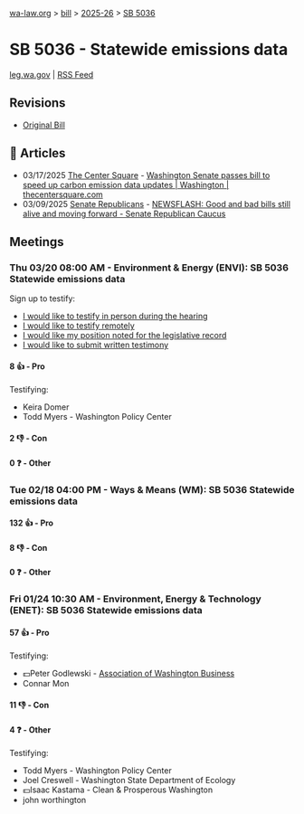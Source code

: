 [wa-law.org](/) > [bill](/bill/) > [2025-26](/bill/2025-26/) > [SB 5036](/bill/2025-26/sb/5036/)

# SB 5036 - Statewide emissions data
[leg.wa.gov](https://app.leg.wa.gov/billsummary?BillNumber=5036&Year=2025&Initiative=false) | [RSS Feed](./rss.xml)

## Revisions
* [Original Bill](1/)

## 📰 Articles
* 03/17/2025 [The Center Square](/org/the_center_square/) - [Washington Senate passes bill to speed up carbon emission data updates | Washington | thecentersquare.com](https://www.thecentersquare.com/washington/article_9234e3c6-0358-11f0-83ee-03ad68a61e92.html#:~:text=Senate%20Bill%205036)
* 03/09/2025 [Senate Republicans](/org/senate_republicans/) - [NEWSFLASH: Good and bad bills still alive and moving forward - Senate Republican Caucus](https://src.wastateleg.org/blog/newsflash-good-bad-bills-still-alive-moving-forward/#:~:text=SB%205036:)

## Meetings
### Thu 03/20 08:00 AM - Environment & Energy (ENVI): SB 5036 Statewide emissions data
Sign up to testify:
* [I would like to testify in person during the hearing](https://app.leg.wa.gov/csi/Testifier/Add?chamber=House&mId=33043&aId=165892&caId=26575&tId=1)
* [I would like to testify remotely](https://app.leg.wa.gov/csi/Testifier/Add?chamber=House&mId=33043&aId=165892&caId=26575&tId=2)
* [I would like my position noted for the legislative record](https://app.leg.wa.gov/csi/Testifier/Add?chamber=House&mId=33043&aId=165892&caId=26575&tId=3)
* [I would like to submit written testimony](https://app.leg.wa.gov/csi/Testifier/Add?chamber=House&mId=33043&aId=165892&caId=26575&tId=4)

#### 8 👍 - Pro
Testifying:
* Keira Domer
* Todd Myers - Washington Policy Center

#### 2 👎 - Con

#### 0 ❓ - Other

### Tue 02/18 04:00 PM - Ways & Means (WM): SB 5036 Statewide emissions data
#### 132 👍 - Pro

#### 8 👎 - Con

#### 0 ❓ - Other

### Fri 01/24 10:30 AM - Environment, Energy & Technology (ENET): SB 5036 Statewide emissions data
#### 57 👍 - Pro
Testifying:
* 💵Peter Godlewski - [Association of Washington Business](/org/association_of_washington_business/)
* Connar Mon

#### 11 👎 - Con

#### 4 ❓ - Other
Testifying:
* Todd Myers - Washington Policy Center
* Joel Creswell - Washington State Department of Ecology
* 💵Isaac Kastama - Clean & Prosperous Washington
* john worthington
